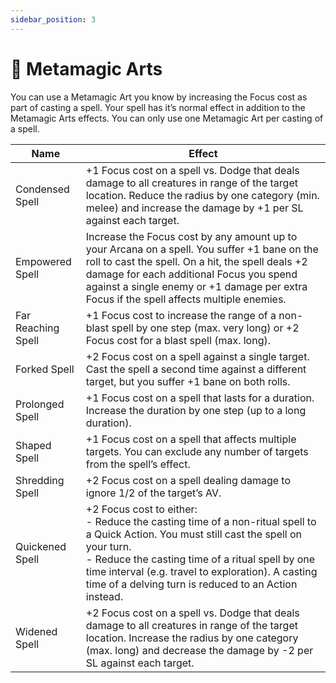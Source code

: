 ```yaml
---
sidebar_position: 3
---
```


# 🧠 Metamagic Arts

You can use a Metamagic Art you know by increasing the Focus cost as part of casting a spell. Your spell has it’s normal effect in addition to the Metamagic Arts effects. You can only use one Metamagic Art per casting of a spell.

| Name | Effect |
| --- | --- |
| Condensed Spell | +1 Focus cost on a spell vs. Dodge that deals damage to all creatures in range of the target location. Reduce the radius by one category (min. melee) and increase the damage by +1 per SL against each target. |
| Empowered Spell | Increase the Focus cost by any amount up to your Arcana on a spell. You suffer +1 bane on the roll to cast the spell. On a hit, the spell deals +2 damage for each additional Focus you spend against a single enemy or +1 damage per extra Focus if the spell affects multiple enemies. |
| Far Reaching Spell | +1 Focus cost to increase the range of a non-blast spell by one step (max. very long) or +2 Focus cost for a blast spell (max. long). |
| Forked Spell | +2 Focus cost on a spell against a single target. Cast the spell a second time against a different target, but you suffer +1 bane on both rolls. |
| Prolonged Spell | +1 Focus cost on a spell that lasts for a duration. Increase the duration by one step (up to a long duration). |
| Shaped Spell | +1 Focus cost on a spell that affects multiple targets. You can exclude any number of targets from the spell’s effect. |
| Shredding Spell | +2 Focus cost on a spell dealing damage to ignore 1/2 of the target’s AV. |
| Quickened Spell | +2 Focus cost to either:<br />- Reduce the casting time of a non-ritual spell to a Quick Action. You must still cast the spell on your turn.<br />- Reduce the casting time of a ritual spell by one time interval (e.g. travel to exploration). A casting time of a delving turn is reduced to an Action instead. |
| Widened Spell | +2 Focus cost on a spell vs. Dodge that deals damage to all creatures in range of the target location. Increase the radius by one category (max. long) and decrease the damage by -2 per SL against each target. |
